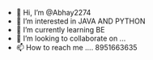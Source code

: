 - 👋 Hi, I’m @Abhay2274
- 👀 I’m interested in JAVA AND PYTHON 
- 🌱 I’m currently learning BE 
- 💞️ I’m looking to collaborate on ...
- 📫 How to reach me .... 8951663635

<!---
Abhay2274/Abhay2274 is a ✨ special ✨ repository because its `README.md` (this file) appears on your GitHub profile.
You can click the Preview link to take a look at your changes.
--->
